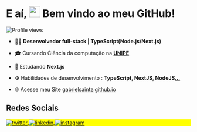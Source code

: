 

<h1 align="left">E aí, <img src="https://raw.githubusercontent.com/kaueMarques/kaueMarques/master/hi.gif" height="30px"> Bem vindo ao meu GitHub!</h1>
 <p align="left"> <img src="https://komarev.com/ghpvc/?username=gabrielsaintz&color=blueviolet" alt="Profile views" /> </p> 

- 👨‍💻 **Desenvolvedor full-stack | TypeScript(Node.js/Next.js)**

- 🎓 Cursando Ciência da computação na **[UNIPE](https://www.unipe.edu.br/)**

- 🧠 Estudando **Next.js**

- ⚙️ Habilidades de desenvolvimento : **TypeScript, NextJS, NodeJS[...](https://gabrielsaintz.github.io/)**

- 🌐 Acesse meu Site [gabrielsaintz.github.io](https://gabrielsaintz.github.io/)


## Redes Sociais

<p align="left" style="background:yellow">
<a href="https://twitter.com/gabsaintz" target="_blank">
  <img align="center" src="https://img.shields.io/badge/-gabsaintz-05122A?style=flat&logo=twitter" alt="twitter"/>  
</a>
<a href="https://linkedin.com/in/gabsaintz" target="_blank">
  <img align="center" src="https://img.shields.io/badge/-gabsaintz-05122A?style=flat&logo=linkedin" alt="linkedin"/>
</a>
<a href="https://instagram.com/gabrielsaintz" target="_blank">
 <img align="center" src="https://img.shields.io/badge/-gabrielsaintz-05122A?style=flat&logo=instagram" alt="instagram"/>
</a>
</p>


